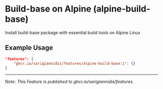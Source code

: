 
# Build-base on Alpine (alpine-build-base)

Install build-base package with essential build tools on Alpine Linux

## Example Usage

```json
"features": {
    "ghcr.io/sarigiannidis/features/alpine-build-base:1": {}
}
```



---

_Note: This Feature is published to ghcr.io/sarigiannidis/features._
